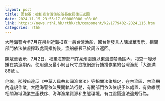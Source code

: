 ```yaml
---
layout: post
title: 國台辦：被扣查台灣漁船船長處罰後已返回
date: 2024-11-15 23:55:17.000000000 +08:00
link: https://news.rthk.hk/rthk/ch/component/k2/1779402-20241115.htm
categories: rthk
---
```


大陸海警今年7月在泉州近海扣查一艘台灣漁船，國台辦發言人陳斌華表示，相關部門依法依規採取處罰措施後，漁船船長已於周五返回。 
 
陳斌華表示，7月2日，福建海警部門在泉州圍頭以東海域禁漁區內，扣查一艘涉嫌在禁漁期內，使用違反最小網目尺寸底拖網進行捕撈作業的台灣漁船「大進滿88號」。 

他說，那艘船違反《中華人民共和國漁業法》等相關法律規定，在禁漁區、禁漁期內違規作業，大陸海警依法展開執法行動，有關部門依法依規予以處置，有效維護相關海域漁業生產秩序、海洋漁業資源和生態環境，有力震懾違法違規行為。
